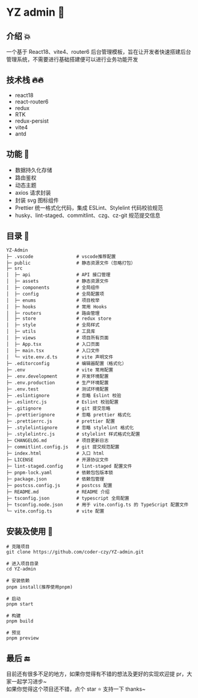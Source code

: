 # YZ admin 🚀

## 介绍 💥

一个基于 React18、vite4、router6 后台管理模板，旨在让开发者快速搭建后台管理系统，不需要进行基础搭建便可以进行业务功能开发

## 技术栈 🔥🔥

- react18
- react-router6
- redux
- RTK
- redux-persist
- vite4
- antd

## 功能 💖

- 数据持久化存储
- 路由鉴权
- 动态主题
- axios 请求封装
- 封装 svg 图标组件
- Prettier 统一格式化代码，集成 ESLint、Stylelint 代码校验规范
- husky、lint-staged、commitlint、czg、cz-git 规范提交信息

## 目录 📃

```text
YZ-Admin
├─ .vscode                # vscode推荐配置
├─ public                 # 静态资源文件（忽略打包）
├─ src
│  ├─ api                 # API 接口管理
│  ├─ assets              # 静态资源文件
│  ├─ components          # 全局组件
│  ├─ config              # 全局配置项
│  ├─ enums               # 项目枚举
│  ├─ hooks               # 常用 Hooks
│  ├─ routers             # 路由管理
│  ├─ store               # redux store
│  ├─ style               # 全局样式
│  ├─ utils               # 工具库
│  ├─ views               # 项目所有页面
│  ├─ App.tsx             # 入口页面
│  ├─ main.tsx            # 入口文件
│  └─ vite.env.d.ts       # vite 声明文件
├─ .editorconfig          # 编辑器配置（格式化）
├─ .env                   # vite 常用配置
├─ .env.development       # 开发环境配置
├─ .env.production        # 生产环境配置
├─ .env.test              # 测试环境配置
├─ .eslintignore          # 忽略 Eslint 校验
├─ .eslintrc.js           # Eslint 校验配置
├─ .gitignore             # git 提交忽略
├─ .prettierignore        # 忽略 prettier 格式化
├─ .prettierrc.js         # prettier 配置
├─ .stylelintignore       # 忽略 stylelint 格式化
├─ .stylelintrc.js        # stylelint 样式格式化配置
├─ CHANGELOG.md           # 项目更新日志
├─ commitlint.config.js   # git 提交规范配置
├─ index.html             # 入口 html
├─ LICENSE                # 开源协议文件
├─ lint-staged.config     # lint-staged 配置文件
├─ pnpm-lock.yaml         # 依赖包包版本锁
├─ package.json           # 依赖包管理
├─ postcss.config.js      # postcss 配置
├─ README.md              # README 介绍
├─ tsconfig.json          # typescript 全局配置
├─ tsconfig.node.json     # 用于 vite.config.ts 的 TypeScript 配置文件
└─ vite.config.ts         # vite 配置
```

## 安装及使用 🎈

```shell
# 克隆项目
git clone https://github.com/coder-czy/YZ-admin.git

# 进入项目目录
cd YZ-admin

# 安装依赖
pnpm install(推荐使用pnpm)

# 启动
pnpm start

# 构建
pnpm build

# 预览
pnpm preview
```

## 最后 🔚

目前还有很多不足的地方，如果你觉得有不错的想法及更好的实现欢迎提 pr，大家一起学习进步~</br>
如果你觉得这个项目还不错，点个 star ⭐️ 支持一下 thanks~
